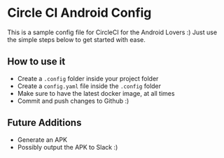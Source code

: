 # Circle CI Android Config
This is a sample config file for CircleCI for the Android Lovers :) Just use the simple steps below to get started with ease.

## How to use it
* Create a `.config` folder inside your project folder
* Create a `config.yaml` file inside the `.config` folder
* Make sure to have the latest docker image, at all times
* Commit and push changes to Github :)

## Future Additions
* Generate an APK
* Possibly output the APK to Slack :)



